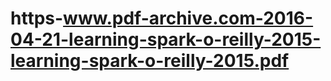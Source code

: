 # https-www.pdf-archive.com-2016-04-21-learning-spark-o-reilly-2015-learning-spark-o-reilly-2015.pdf
